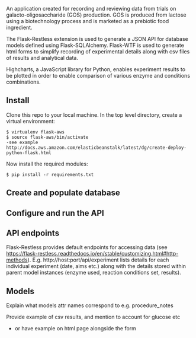 An application created for recording and reviewing data from trials on galacto-oligosaccharide (GOS) production. GOS is produced from lactose using a biotechnology process and is marketed as a prebiotic food ingredient.

The Flask-Restless extension is used to generate a JSON API for database models defined using Flask-SQLAlchemy. Flask-WTF is used to generate html forms to simplify recording of experimental details along with csv files of results and analytical data.

Highcharts, a JavaScript library for Python, enables experiment results to be plotted in order to enable comparison of various enzyme and conditions combinations.


Install
-------

Clone this repo to your local machine. In the top level directory, create a virtual environment:

    $ virtualenv flask-aws
    $ source flask-aws/bin/activate
    -see example http://docs.aws.amazon.com/elasticbeanstalk/latest/dg/create-deploy-python-flask.html

Now install the required modules:
 
    $ pip install -r requirements.txt
    

Create and populate database
----------------------------



Configure and run the API
--------------------------


API endpoints
-------------
Flask-Restless provides default endpoints for accessing data (see https://flask-restless.readthedocs.io/en/stable/customizing.html#http-methods).
E.g. http://host:port/api/experiment lists details for each individual experiment (date, aims etc.) along with the details stored within parent model instances (enzyme used, reaction conditions set, results).


Models
------
Explain what models attr names correspond to e.g. procedure_notes

Provide example of csv results, and mention to account for glucose etc
- or have example on html page alongside the form